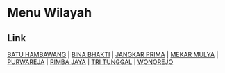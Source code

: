# Menu Wilayah

## Link

[BATU HAMBAWANG](https://github.com/gigit-pemilu/pemilu-2024-62-kalimantan-tengah/tree/main/pileg-dpr/hitung-suara/sub/62-kalimantan-tengah/sub/09-lamandau/sub/06-sematu-jaya/sub/2007-batu-hambawang)
 | 
[BINA BHAKTI](https://github.com/gigit-pemilu/pemilu-2024-62-kalimantan-tengah/tree/main/pileg-dpr/hitung-suara/sub/62-kalimantan-tengah/sub/09-lamandau/sub/06-sematu-jaya/sub/2001-bina-bhakti)
 | 
[JANGKAR PRIMA](https://github.com/gigit-pemilu/pemilu-2024-62-kalimantan-tengah/tree/main/pileg-dpr/hitung-suara/sub/62-kalimantan-tengah/sub/09-lamandau/sub/06-sematu-jaya/sub/2004-jangkar-prima)
 | 
[MEKAR MULYA](https://github.com/gigit-pemilu/pemilu-2024-62-kalimantan-tengah/tree/main/pileg-dpr/hitung-suara/sub/62-kalimantan-tengah/sub/09-lamandau/sub/06-sematu-jaya/sub/2003-mekar-mulya)
 | 
[PURWAREJA](https://github.com/gigit-pemilu/pemilu-2024-62-kalimantan-tengah/tree/main/pileg-dpr/hitung-suara/sub/62-kalimantan-tengah/sub/09-lamandau/sub/06-sematu-jaya/sub/2005-purwareja)
 | 
[RIMBA JAYA](https://github.com/gigit-pemilu/pemilu-2024-62-kalimantan-tengah/tree/main/pileg-dpr/hitung-suara/sub/62-kalimantan-tengah/sub/09-lamandau/sub/06-sematu-jaya/sub/2008-rimba-jaya)
 | 
[TRI TUNGGAL](https://github.com/gigit-pemilu/pemilu-2024-62-kalimantan-tengah/tree/main/pileg-dpr/hitung-suara/sub/62-kalimantan-tengah/sub/09-lamandau/sub/06-sematu-jaya/sub/2006-tri-tunggal)
 | 
[WONOREJO](https://github.com/gigit-pemilu/pemilu-2024-62-kalimantan-tengah/tree/main/pileg-dpr/hitung-suara/sub/62-kalimantan-tengah/sub/09-lamandau/sub/06-sematu-jaya/sub/2002-wonorejo)


